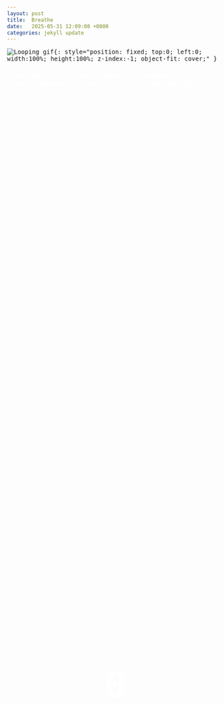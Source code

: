 ```yaml
---
layout: post
title:  Breathe
date:   2025-05-31 12:09:08 +0800
categories: jekyll update
---
```

![Looping gif](/assets/images/output.gif){: style="position: fixed; top:0; left:0; width:100%; height:100%; z-index:-1; object-fit: cover;" }
<h3 style="color: #ffffff;">Sometimes, its good to take a breather, so lets count together!
Clear your mind, and lets go!!</h3>

<style>
body {
  margin: 0;
  font-family: Consolas, monospace;
}
.scroll-zone {
  height: 450vh; /* Makes the page scrollable */
  color: white;

}
.counter-wrapper {
  position: sticky;
  top: 40vh;
  text-align: center;
}
#scroll-counter {
  font-size: 6em;
  font-weight: bold;
  color: white;
  transition: all 0.3s ease;
}
#progress-container {
  position: fixed;
  top: 0;
  left: 0;
  width: 100%;
  height: 6px;
  background: rgba(255, 255, 255, 0.1);
  z-index: 9999;
}
#progress-bar {
  height: 100%;
  width: 0%;
  background: #00ffff;
  transition: width 0.1s ease-out;
}
</style>

<div class="scroll-zone">
  <div class="counter-wrapper">
    <div id="scroll-counter">0</div>
  </div>
</div>

<div id="progress-container">
  <div id="progress-bar"></div>
</div>

<script src="https://cdnjs.cloudflare.com/ajax/libs/animejs/3.2.1/anime.min.js"></script>
<script>
document.addEventListener("DOMContentLoaded", () => {
  const counterEl = document.getElementById("scroll-counter");
  const progressBar = document.getElementById("progress-bar");
  let hasCelebrated = false; // To prevent repeated triggers

  window.addEventListener("scroll", () => {
    const scrollTop = window.scrollY;
    const maxScroll = document.body.scrollHeight - window.innerHeight;
    const progress = Math.min(scrollTop / maxScroll, 1);
    const value = Math.floor(progress * 10);

    // Update counter
    counterEl.textContent = value;

    // Update progress bar
    progressBar.style.width = `${progress * 100}%`;

    // Celebrate when reaching 10 (only once)
    if (value === 10 && !hasCelebrated) {
      hasCelebrated = true;
      counterEl.textContent = "Well done, keep it up! 🎉";
      counterEl.style.color = "#ffffff";
      
      
    } 
    // Reset if scrolling back up
    else if (value < 10 && hasCelebrated) {
      hasCelebrated = false;
      counterEl.style.color = "white";
    }
  });
});
</script>